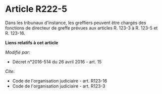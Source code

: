 # Article R222-5

Dans les tribunaux d'instance, les greffiers peuvent être chargés des fonctions de directeur de greffe prévues aux articles
R. 123-3 à R. 123-5 et R. 123-16.

**Liens relatifs à cet article**

_Modifié par_:

  - Décret n°2016-514 du 26 avril 2016 - art. 15

_Cite_:

  - Code de l'organisation judiciaire - art. R123-16
  - Code de l'organisation judiciaire - art. R123-3
